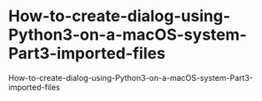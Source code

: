 # How-to-create-dialog-using-Python3-on-a-macOS-system-Part3-imported-files
How-to-create-dialog-using-Python3-on-a-macOS-system-Part3-imported-files
